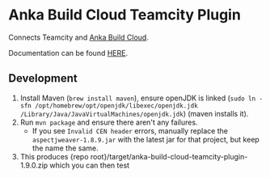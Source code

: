 # Anka Build Cloud Teamcity Plugin

Connects Teamcity and [Anka Build Cloud](https://veertu.com/anka-build/).

Documentation can be found [HERE](https://docs.veertu.com/anka/plugins-and-integrations/controller-+-registry/teamcity/).


## Development

1. Install Maven (`brew install maven`), ensure openJDK is linked (`sudo ln -sfn /opt/homebrew/opt/openjdk/libexec/openjdk.jdk /Library/Java/JavaVirtualMachines/openjdk.jdk`) (maven installs it).
2. Run `mvn package` and ensure there aren't any failures.
    - If you see `Invalid CEN header` errors, manually replace the `aspectjweaver-1.8.9.jar` with the latest jar for that project, but keep the name the same.
3. This produces {repo root}/target/anka-build-cloud-teamcity-plugin-1.9.0.zip which you can then test